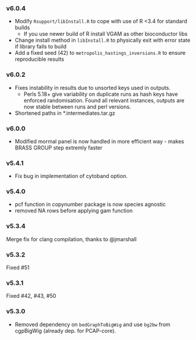 ### v6.0.4

* Modify `Rsupport/libInstall.R` to cope with use of R <3.4 for standard builds
  * If you use newer build of R install VGAM as other bioconductor libs
* Change install method in `libInstall.R` to physically exit with error state if library fails to build
* Add a fixed seed (42) to `metropolis_hastings_inversions.R` to ensure reproducible results

### v6.0.2

* Fixes instability in results due to unsorted keys used in outputs.
  * Perls 5.18+ give variability on duplicate runs as hash keys have enforced randomisation. Found all relevant instances, outputs are now stable between runs and perl versions.
* Shortened paths in *.intermediates.tar.gz

### v6.0.0
* Modified mormal panel is now handled in more efficient way - makes BRASS GROUP step extremly faster

### v5.4.1
* Fix bug in implementation of cytoband option.

### v5.4.0
* pcf function in copynumber package is now species agnostic
* removed NA rows before applying gam function

### v5.3.4
Merge fix for clang compilation, thanks to @jmarshall

### v5.3.2
Fixed #51

### v5.3.1
Fixed #42, #43, #50

### v5.3.0
* Removed dependency on `bedGraphToBigWig` and use `bg2bw` from cgpBigWig (already dep. for PCAP-core).
